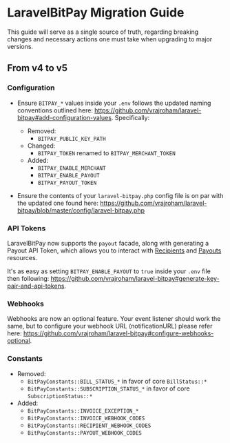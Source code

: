 # LaravelBitPay Migration Guide

This guide will serve as a single source of truth, regarding breaking changes and necessary actions one must take when
upgrading to major versions.

## From v4 to v5

### Configuration

- Ensure `BITPAY_*` values inside your `.env` follows the updated naming conventions outlined
  here: https://github.com/vrajroham/laravel-bitpay#add-configuration-values. Specifically:
    + Removed:
        - `BITPAY_PUBLIC_KEY_PATH`
    + Changed:
        - `BITPAY_TOKEN` renamed to `BITPAY_MERCHANT_TOKEN`
    + Added:
        - `BITPAY_ENABLE_MERCHANT`
        - `BITPAY_ENABLE_PAYOUT`
        - `BITPAY_PAYOUT_TOKEN`


- Ensure the contents of your `laravel-bitpay.php` config file is on par with the updated one found
  here: https://github.com/vrajroham/laravel-bitpay/blob/master/config/laravel-bitpay.php

### API Tokens

LaravelBitPay now supports the `payout` facade, along with generating a Payout API Token, which allows you to interact
with [Recipients](https://bitpay.com/api/#rest-api-resources-recipients)
and [Payouts](https://bitpay.com/api/#rest-api-resources-payouts) resources.

It's as easy as setting `BITPAY_ENABLE_PAYOUT` to `true` inside your `.env` file then
following: https://github.com/vrajroham/laravel-bitpay#generate-key-pair-and-api-tokens.

### Webhooks

Webhooks are now an optional feature. Your event listener should work the same, but to configure your webhook URL
(notificationURL) please refer here: https://github.com/vrajroham/laravel-bitpay#configure-webhooks-optional.

### Constants

+ Removed:
  - `BitPayConstants::BILL_STATUS_*` in favor of core `BillStatus::*`
  - `BitPayConstants::SUBSCRIPTION_STATUS_*` in favor of core `SubscriptionStatus::*`
+ Added:
  - `BitPayConstants::INVOICE_EXCEPTION_*`
  - `BitPayConstants::INVOICE_WEBHOOK_CODES`
  - `BitPayConstants::RECIPIENT_WEBHOOK_CODES`
  - `BitPayConstants::PAYOUT_WEBHOOK_CODES`
